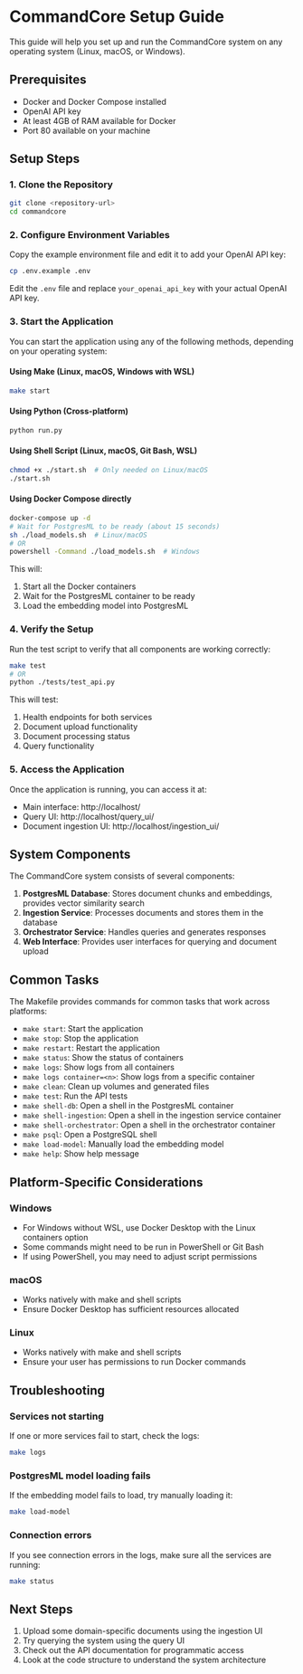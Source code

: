 # CommandCore Setup Guide

This guide will help you set up and run the CommandCore system on any operating system (Linux, macOS, or Windows).

## Prerequisites

- Docker and Docker Compose installed
- OpenAI API key
- At least 4GB of RAM available for Docker
- Port 80 available on your machine

## Setup Steps

### 1. Clone the Repository

```bash
git clone <repository-url>
cd commandcore
```

### 2. Configure Environment Variables

Copy the example environment file and edit it to add your OpenAI API key:

```bash
cp .env.example .env
```

Edit the `.env` file and replace `your_openai_api_key` with your actual OpenAI API key.

### 3. Start the Application

You can start the application using any of the following methods, depending on your operating system:

#### Using Make (Linux, macOS, Windows with WSL)

```bash
make start
```

#### Using Python (Cross-platform)

```bash
python run.py
```

#### Using Shell Script (Linux, macOS, Git Bash, WSL)

```bash
chmod +x ./start.sh  # Only needed on Linux/macOS
./start.sh
```

#### Using Docker Compose directly

```bash
docker-compose up -d
# Wait for PostgresML to be ready (about 15 seconds)
sh ./load_models.sh  # Linux/macOS
# OR
powershell -Command ./load_models.sh  # Windows
```

This will:
1. Start all the Docker containers
2. Wait for the PostgresML container to be ready
3. Load the embedding model into PostgresML

### 4. Verify the Setup

Run the test script to verify that all components are working correctly:

```bash
make test
# OR
python ./tests/test_api.py
```

This will test:
1. Health endpoints for both services
2. Document upload functionality
3. Document processing status
4. Query functionality

### 5. Access the Application

Once the application is running, you can access it at:

- Main interface: http://localhost/
- Query UI: http://localhost/query_ui/
- Document ingestion UI: http://localhost/ingestion_ui/

## System Components

The CommandCore system consists of several components:

1. **PostgresML Database**: Stores document chunks and embeddings, provides vector similarity search
2. **Ingestion Service**: Processes documents and stores them in the database
3. **Orchestrator Service**: Handles queries and generates responses
4. **Web Interface**: Provides user interfaces for querying and document upload

## Common Tasks

The Makefile provides commands for common tasks that work across platforms:

- `make start`: Start the application
- `make stop`: Stop the application
- `make restart`: Restart the application
- `make status`: Show the status of containers
- `make logs`: Show logs from all containers
- `make logs container=<n>`: Show logs from a specific container
- `make clean`: Clean up volumes and generated files
- `make test`: Run the API tests
- `make shell-db`: Open a shell in the PostgresML container
- `make shell-ingestion`: Open a shell in the ingestion service container
- `make shell-orchestrator`: Open a shell in the orchestrator container
- `make psql`: Open a PostgreSQL shell
- `make load-model`: Manually load the embedding model
- `make help`: Show help message

## Platform-Specific Considerations

### Windows

- For Windows without WSL, use Docker Desktop with the Linux containers option
- Some commands might need to be run in PowerShell or Git Bash
- If using PowerShell, you may need to adjust script permissions

### macOS

- Works natively with make and shell scripts
- Ensure Docker Desktop has sufficient resources allocated

### Linux

- Works natively with make and shell scripts
- Ensure your user has permissions to run Docker commands

## Troubleshooting

### Services not starting

If one or more services fail to start, check the logs:

```bash
make logs
```

### PostgresML model loading fails

If the embedding model fails to load, try manually loading it:

```bash
make load-model
```

### Connection errors

If you see connection errors in the logs, make sure all the services are running:

```bash
make status
```

## Next Steps

1. Upload some domain-specific documents using the ingestion UI
2. Try querying the system using the query UI
3. Check out the API documentation for programmatic access
4. Look at the code structure to understand the system architecture
